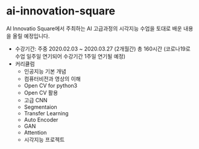 # ai-innovation-square
AI Innovatio Square에서 주최하는 AI 고급과정의 시각지능 수업을 토대로 배운 내용을 올릴 예정입니다.

- 수강기간: 주중 2020.02.03 ~ 2020.03.27 (2개월간) 총 160시간 (코로나19로 수업 일주일 연기되어 수강기간 1주일 연기될 예정)
- 커리큘럼
  - 인공지능 기본 개념
  - 컴퓨터비전과 영상의 이해
  - Open CV for python3
  - Open CV 활용
  - 고급 CNN
  - Segmentaion
  - Transfer Learning
  - Auto Encoder
  - GAN
  - Attention
  - 시각지능 프로젝트
